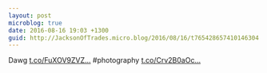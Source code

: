 ```yaml
---
layout: post
microblog: true
date: 2016-08-16 19:03 +1300
guid: http://JacksonOfTrades.micro.blog/2016/08/16/t765428657410146304.html
---
```

Dawg [t.co/FuXOV9ZVZ...](https://t.co/FuXOV9ZVZI) #photography [t.co/Crv2B0aOc...](https://t.co/Crv2B0aOct)
